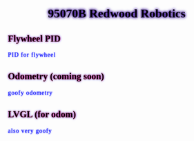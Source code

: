 <style>
div {
font-family: "Comic Sans MS", cursive;
}
h1 {
text-align: center;
text-shadow: 0 0 5px #330099, 0 0 7px #330099;
color: black;
}
h2 {
text-align: left;
text-shadow: 0 0 3px #ff0340, 0 0 5px #3341ff;
color: black;
}
p {
letter-spacing: 1px;
color:blue;
text-shadow: 0 0 3px #3341ff;
}
</style>

<div>
<h1>95070B Redwood Robotics</h1>

<h2>Flywheel PID</h2>
<p>PID for flywheel</p>

<h2>Odometry (coming soon)</h2>
<p> goofy odometry</p>

<h2>LVGL (for odom)</h2>
<p>also very goofy</p>
</div>




